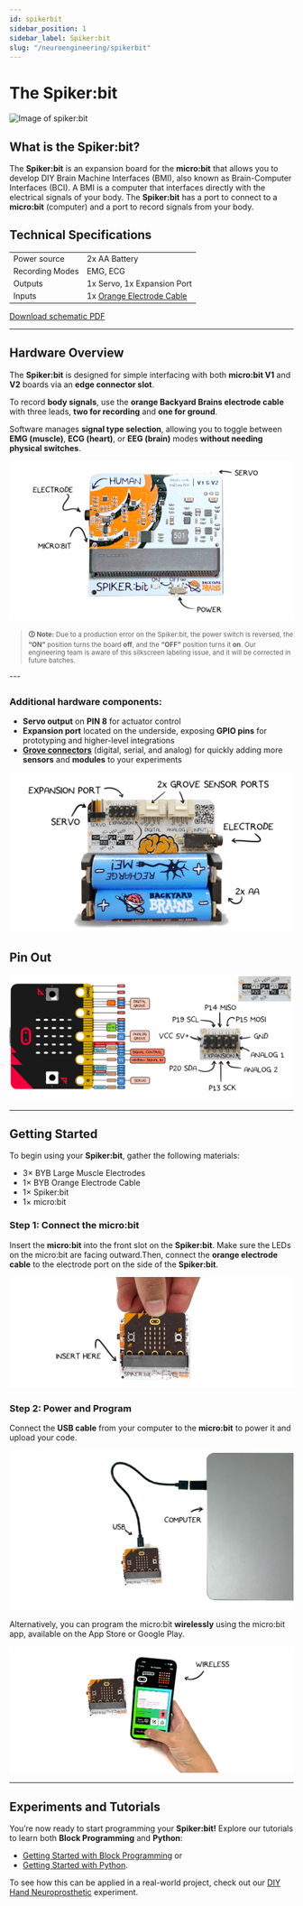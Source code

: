 ```yaml
---
id: spikerbit
sidebar_position: 1
sidebar_label: Spiker:bit
slug: "/neuroengineering/spikerbit"
---
```


# The Spiker:bit #

![ Image of spiker:bit ](./spikerbit_with_microbit.png)

## What is the Spiker:bit? ## 
The **Spiker:bit** is an expansion board for the **micro:bit** that allows you to develop DIY Brain Machine Interfaces (BMI), also known as Brain-Computer Interfaces (BCI).
A BMI is a computer that interfaces directly with the electrical signals of your body. The **Spiker:bit** has a port to connect to a **micro:bit** (computer) and a port to record signals from your body. 

## Technical Specifications ## 

| | |
|---|---|
| Power source | 2x AA Battery |
| Recording Modes| EMG, ECG |
|Outputs| 1x Servo, 1x Expansion Port|
|Inputs| 1x [Orange Electrode Cable](https://backyardbrains.com/products/muscle-electrode-cable)|

[Download schematic PDF](./Spikerbit_Schematics.pdf)

---

## Hardware Overview ## 

The **Spiker:bit** is designed for simple interfacing with both **micro:bit V1** and **V2** boards via an **edge connector slot**.

To record **body signals**, use the **orange Backyard Brains electrode cable** with three leads, **two for recording** and **one for ground**.

Software manages **signal type selection**, allowing you to toggle between **EMG (muscle)**, **ECG (heart)**, or **EEG (brain)** modes **without needing physical switches**.

![NeuroBit Top]( ./spikerbit_front.png)

<sub>

> **🛈 Note:** Due to a production error on the Spiker:bit, the power switch is reversed, the **“ON”** position turns the board **off**, and the **“OFF”** position turns it **on**. Our engineering team is aware of this silkscreen labeling issue, and it will be corrected in future batches.

</sub>
---

### **Additional hardware components:**

- **Servo output** on **PIN 8** for actuator control  
- **Expansion port** located on the underside, exposing **GPIO pins** for prototyping and higher-level integrations  
-  **[Grove connectors](https://wiki.seeedstudio.com/Grove_System/)** (digital, serial, and analog) for quickly adding more **sensors** and **modules** to your experiments

![NeuroBit Bottom](./spkerbit_back.png)

## Pin Out ##
![NeuroBit Pin Out](./spikerbitio1.png)

---

## Getting Started ##

To begin using your **Spiker:bit**, gather the following materials:

- 3× BYB Large Muscle Electrodes  
- 1× BYB Orange Electrode Cable  
- 1× Spiker:bit  
- 1× micro:bit  

### Step 1: Connect the micro:bit

Insert the **micro:bit** into the front slot on the **Spiker:bit**. Make sure the LEDs on the micro:bit are facing outward.Then, connect the **orange electrode cable** to the electrode port on the side of the **Spiker:bit**.

![NeuroBit Connecting](./spikerbit_connect.png )

### Step 2: Power and Program
Connect the **USB cable** from your computer to the **micro:bit** to power it and upload your code.  

![NeuroBit USB](./spikerbit_usb.png)

Alternatively, you can program the micro:bit **wirelessly** using the micro:bit app, available on the App Store or Google Play.

![micro:bit App Programming](./spikerbit_phone.png)

---

## Experiments and Tutorials

You’re now ready to start programming your **Spiker:bit!**
Explore our tutorials to learn both **Block Programming** and **Python**: 
- [Getting Started with Block Programming](./block/index.md) or
- [Getting Started with Python](./python/index.md).

To see how this can be applied in a real-world project, check out our [DIY Hand Neuroprosthetic](./projects/neuro-hand/index.md) experiment.
